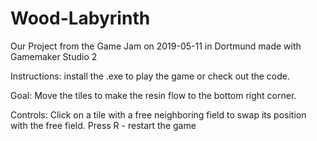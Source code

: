 # Wood-Labyrinth
Our Project from the Game Jam on 2019-05-11 in Dortmund
  made with Gamemaker Studio 2

Instructions:
install the .exe to play the game or check out the code.

Goal: 
Move the tiles to make the resin flow to the bottom right corner.

Controls:
Click on a tile with a free neighboring field to swap its position with the free field.
Press R - restart the game
